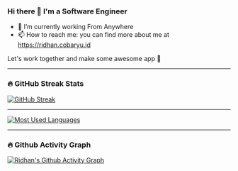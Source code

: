 ### Hi there 👋 I'm a Software Engineer

<!--
**ridhansholeh/ridhansholeh** is a ✨ _special_ ✨ repository because its `README.md` (this file) appears on your GitHub profile.

Here are some ideas to get you started:

- 🔭 I’m currently working on ...
- 🌱 I’m currently learning ...
- 👯 I’m looking to collaborate on ...
- 🤔 I’m looking for help with ...
- 💬 Ask me about ...
- 📫 How to reach me: ...
- 😄 Pronouns: ...
- ⚡ Fun fact: ...
-->
- 🔭 I’m currently working From Anywhere
- 📫 How to reach me: you can find more about me at https://ridhan.cobaryu.id

Let's work together and make some awesome app 🎉

---
### 🔥 GitHub Streak Stats
[![GitHub Streak](https://streak-stats.demolab.com/?user=ridhansholeh&hide_border=true&locale=id)](https://github.com/ridhansholeh)

---
[![Most Used Languages](https://github-readme-stats.vercel.app/api/top-langs?username=ridhansholeh&layout=compact)](https://github.com/ridhansholeh)

---
### 🔥 Github Activity Graph
[![Ridhan's Github Activity Graph](https://github-readme-activity-graph.vercel.app/graph?username=ridhansholeh&bg_color=ffffff&color=003bd4&line=245ff8&point=403d3d&area=true&hide_border=true)](https://github.com/ridhansholeh)
